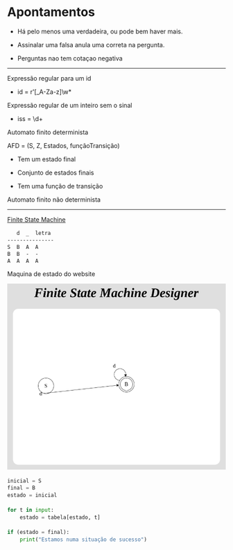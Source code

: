 # Apontamentos

* Há pelo menos uma verdadeira, ou pode bem haver mais.

* Assinalar uma falsa anula uma correta na pergunta.
* Perguntas nao tem cotaçao negativa

------------------
Expressão regular para um id

* id = r'[_A-Za-z]\w*

Expressão regular de um inteiro sem o sinal

* iss = \d+

Automato finito determinista 

AFD = (S, Z, Estados, funçãoTransição)

* Tem um estado final
* Conjunto de estados finais

* Tem uma função de transição


Automato finito não determinista

-------------

[Finite State Machine](https://madebyevan.com/fsm)

```
   d  _  letra
---------------
S  B  A  A
B  B  -  -
A  A  A  A
```
Maquina de estado do website

![](Screenshot%20from%202022-03-08%2009-31-10.png)

```python
inicial = S
final = B
estado = inicial

for t in input:
    estado = tabela[estado, t]

if (estado = final):
    print("Estamos numa situação de sucesso") 
```
